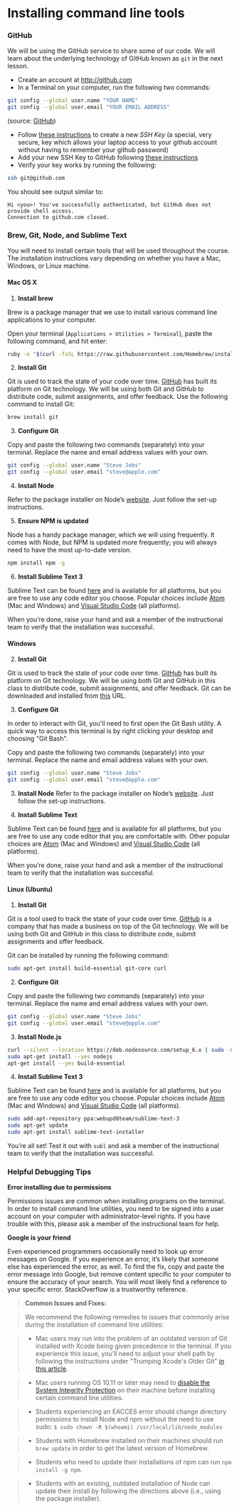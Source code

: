 # Installing command line tools

### GitHub

We will be using the GitHub service to share some of our code. We will learn
about the underlying technology of GitHub known as `git` in the next lesson.

- Create an account at http://github.com
- In a Terminal on your computer, run the following two commands:

```bash
git config --global user.name "YOUR NAME"
git config --global user.email "YOUR EMAIL ADDRESS"
```

  (source: [GitHub](https://help.github.com/articles/set-up-git/))

- Follow [these
  instructions](https://help.github.com/articles/generating-a-new-ssh-key-and-adding-it-to-the-ssh-agent/)
  to create a new _SSH Key_ (a special, very secure, key which allows your
  laptop access to your github account without having to remember your github
  password)
- Add your new SSH Key to GitHub following [these
  instructions](https://help.github.com/articles/adding-a-new-ssh-key-to-your-github-account/)
- Verify your key works by running the following:

```bash
ssh git@github.com
```

  You should see output similar to:

  ```
  Hi <you>! You've successfully authenticated, but GitHub does not provide shell access.
  Connection to github.com closed.
  ```

### Brew, Git, Node, and Sublime Text 

You will need to install certain tools that will be used throughout the course. The installation instructions vary depending on whether you have a Mac, Windows, or Linux machine.

#### Mac OS X

1. __Install brew__

Brew is a package manager that we use to install various command line applications to your computer.

Open your terminal (`Applications > Utilities > Terminal`), paste the following command, and hit enter:

```bash
ruby -e "$(curl -fsSL https://raw.githubusercontent.com/Homebrew/install/master/install)"
```

2. __Install Git__

Git is used to track the state of your code over time. [GitHub](https://github.com) has built its platform on Git technology. We will be using both Git and GitHub to distribute code, submit assignments, and offer feedback. Use the following command to install Git:

```bash
brew install git
```

3. __Configure Git__

Copy and paste the following two commands (separately) into your terminal. Replace the name and email address values with your own.

```bash
git config --global user.name "Steve Jobs"
git config --global user.email "steve@apple.com"
```

4. __Install Node__

Refer to the package installer on Node’s [website](https://nodejs.org/en/). Just follow the set-up instructions.

5. __Ensure NPM is updated__

Node has a handy package manager, which we will using frequently. It comes with Node, but NPM is updated more frequently; you will always need to have the most up-to-date version.

```bash
npm install npm -g
```

6. __Install Sublime Text 3__

Sublime Text can be found [here](http://www.sublimetext.com/3) and is available for all platforms, but you are free to use any code editor you choose. Popular choices include [Atom](http://atom.io) (Mac and Windows) and [Visual Studio Code](https://code.visualstudio.com/#alt-downloads) (all platforms).

When you’re done, raise your hand and ask a member of the instructional team to verify that the installation was successful.

#### Windows

2. __Install Git__

Git is used to track the state of your code over time. [GitHub](https://github.com) has built its platform on Git technology. We will be using both Git and GitHub in this class to distribute code, submit assignments, and offer feedback.
Git can be downloaded and installed from [this](https://git-scm.com/download/win) URL.

3. __Configure Git__

In order to interact with Git, you'll need to first open the Git Bash utility. A quick way to access this terminal is by right clicking your desktop and choosing "Git Bash".

Copy and paste the following two commands (separately) into your terminal. Replace the name and email address values with your own.

```bash
git config --global user.name "Steve Jobs"
git config --global user.email "steve@apple.com"
```

3. __Install Node__
Refer to the package installer on Node’s [website](https://nodejs.org/en/). Just follow the set-up instructions.

4. __Install Sublime Text__

Sublime Text can be found [here](http://www.sublimetext.com/3) and is available for all platforms, but you are free to use any code editor that you are comfortable with. Other popular choices are [Atom](http://atom.io) (Mac and Windows) and [Visual Studio Code](https://code.visualstudio.com/#alt-downloads) (all platforms).

When you’re done, raise your hand and ask a member of the instructional team to verify that the installation was successful.

#### Linux (Ubuntu)

1. __Install Git__

Git is a tool used to track the state of your code over time. [GitHub](https://github.com) is a company that has made a business on top of the Git technology. We will be using both Git and GitHub in this class to distribute code, submit assignments and offer feedback.

Git can be installed by running the following command:

```bash
sudo apt-get install build-essential git-core curl
```

2. __Configure Git__

Copy and paste the following two commands (separately) into your terminal. Replace the name and email address values with your own.

```bash
git config --global user.name "Steve Jobs"
git config --global user.email "steve@apple.com"
```

3. __Install Node.js__

```bash
curl --silent --location https://deb.nodesource.com/setup_6.x | sudo -E bash -
sudo apt-get install --yes nodejs
apt-get install --yes build-essential
```

4. __Install Sublime Text 3__

Sublime Text can be found [here](http://www.sublimetext.com/3) and is available for all platforms, but you are free to use any code editor you choose. Popular choices include [Atom](http://atom.io) (Mac and Windows) and [Visual Studio Code](https://code.visualstudio.com/#alt-downloads) (all platforms).


```bash
sudo add-apt-repository ppa:webupd8team/sublime-text-3
sudo apt-get update
sudo apt-get install sublime-text-installer
```

You’re all set! Test it out with `subl` and  ask a member of the instructional team to verify that the installation was successful.


### Helpful Debugging Tips

__Error installing due to permissions__

Permissions issues are common when installing programs on the terminal. In order to install command line utilities, you need to be signed into a user account on your computer with administrator-level rights. If you have trouble with this, please ask a member of the instructional team for help.

__Google is your friend__

Even experienced programmers occasionally need to look up error messages on Google. If you experience an error, it’s likely that someone else has experienced the error, as well. To find the fix, copy and paste the error message into Google, but remove content specific to your computer to ensure the accuracy of your search. You will most likely find a reference to your specific error. StackOverflow is a trustworthy reference.


>__Common Issues and Fixes:__

>We recommend the following remedies to issues that commonly arise during the installation of command line utilities:

>* Mac users may run into the problem of an outdated version of Git installed with Xcode being given precedence in the terminal. If you experience this issue, you’ll need to adjust your shell path by following the instructions under "Trumping Xcode's Older Git" [in this article](http://coolestguidesontheplanet.com/install-update-latest-version-git-mac-osx-10-9-mavericks/).

>* Mac users running OS 10.11 or later may need to [disable the System Integrity Protection](http://osxdaily.com/2015/10/05/disable-rootless-system-integrity-protection-mac-os-x/) on their machine before installing certain command line utilities.

>* Students experiencing an EACCES error should change directory permissions to install Node and npm without the need to use sudo:
`$ sudo chown -R $(whoami) /usr/local/lib/node_modules`

>* Students with Homebrew installed on their machines should run `brew update` in order to get the latest version of Homebrew.

>* Students who need to update their installations of npm can run `npm install -g npm`.

>* Students with an existing, outdated installation of Node can update their install by following the directions above (i.e., using the package installer).

